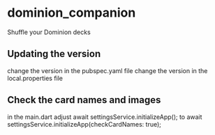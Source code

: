 # dominion_companion

Shuffle your Dominion decks

## Updating the version
change the version in the pubspec.yaml file
change the version in the local.properties file

## Check the card names and images
in the main.dart adjust
await settingsService.initializeApp();
to
await settingsService.initializeApp(checkCardNames: true);
